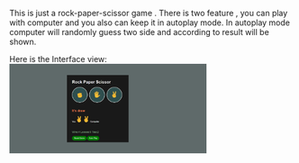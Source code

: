 This is just a rock-paper-scissor game . There is two feature , you can play with computer 
and you also can keep it in autoplay mode. In autoplay mode computer will randomly guess
two side and according to result will be shown.

Here is the Interface view:<br>
<img src="Image/interface.png" width="350" >
